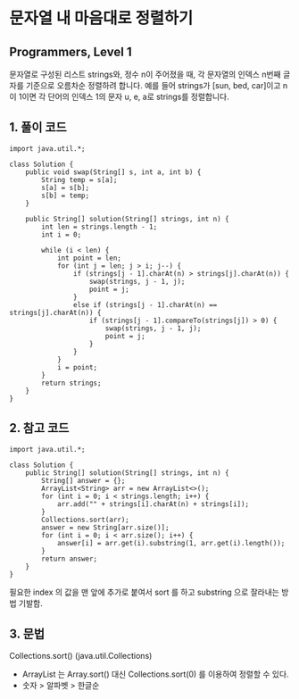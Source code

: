 # 문자열 내 마음대로 정렬하기

## Programmers, Level 1

문자열로 구성된 리스트 strings와, 정수 n이 주어졌을 때, 각 문자열의 인덱스 n번째 글자를 기준으로 오름차순 정렬하려 합니다. 예를 들어 strings가 [sun, bed, car]이고 n이 1이면 각 단어의 인덱스 1의 문자 u, e, a로 strings를 정렬합니다.



## 1. 풀이 코드

```
import java.util.*;

class Solution {
    public void swap(String[] s, int a, int b) {
        String temp = s[a];
        s[a] = s[b];
        s[b] = temp;
    }

    public String[] solution(String[] strings, int n) {
        int len = strings.length - 1;
        int i = 0;

        while (i < len) {
            int point = len;
            for (int j = len; j > i; j--) {
                if (strings[j - 1].charAt(n) > strings[j].charAt(n)) {
                    swap(strings, j - 1, j);
                    point = j;
                }
                else if (strings[j - 1].charAt(n) == strings[j].charAt(n)) {
                    if (strings[j - 1].compareTo(strings[j]) > 0) {
                        swap(strings, j - 1, j);
                        point = j;
                    }
                }
            }
            i = point;
        }
        return strings;
    }
}
```



## 2. 참고 코드

```
import java.util.*;

class Solution {
    public String[] solution(String[] strings, int n) {
        String[] answer = {};
        ArrayList<String> arr = new ArrayList<>();
        for (int i = 0; i < strings.length; i++) {
            arr.add("" + strings[i].charAt(n) + strings[i]);
        }
        Collections.sort(arr);
        answer = new String[arr.size()];
        for (int i = 0; i < arr.size(); i++) {
            answer[i] = arr.get(i).substring(1, arr.get(i).length());
        }
        return answer;
    }
}
```

필요한 index 의 값을 맨 앞에 추가로 붙여서 sort 를 하고 substring 으로 잘라내는 방법 기발함.



## 3. 문법

Collections.sort() (java.util.Collections)

- ArrayList 는 Array.sort() 대신 Collections.sort(0) 를 이용하여 정렬할 수 있다.
- 숫자 > 알파벳 > 한글순